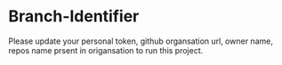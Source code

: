 # Branch-Identifier

Please update your personal token, github organsation url, owner name, repos name prsent in origansation to run this project.
